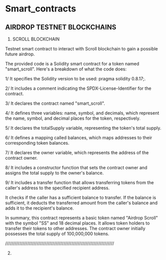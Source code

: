 # Smart_contracts

## AIRDROP TESTNET BLOCKCHAINS

1) SCROLL BLOCKCHAIN

Testnet smart contract to interact with Scroll blockchain to gain a possible future airdrop.

The provided code is a Solidity smart contract for a token named "smart_scroll". Here's a breakdown of what the code does:

1/ It specifies the Solidity version to be used: pragma solidity 0.8.17;.

2/ It includes a comment indicating the SPDX-License-Identifier for the contract.

3/ It declares the contract named "smart_scroll".

4/ It defines three variables: name, symbol, and decimals, which represent the name, symbol, and decimal places for the token, respectively.

5/ It declares the totalSupply variable, representing the token's total supply.

6/ It defines a mapping called balances, which maps addresses to their corresponding token balances.

7/ It declares the owner variable, which represents the address of the contract owner.

8/ It includes a constructor function that sets the contract owner and assigns the total supply to the owner's balance.

9/ It includes a transfer function that allows transferring tokens from the caller's address to the specified recipient address.

It checks if the caller has a sufficient balance to transfer.
If the balance is sufficient, it deducts the transferred amount from the caller's balance and adds it to the recipient's balance.

In summary, this contract represents a basic token named "Airdrop Scroll" with the symbol "SS" and 18 decimal places. It allows token holders to transfer their tokens to other addresses. The contract owner initially possesses the total supply of 100,000,000 tokens.

/////////////////////////////////////////////////////////////////////

2)
